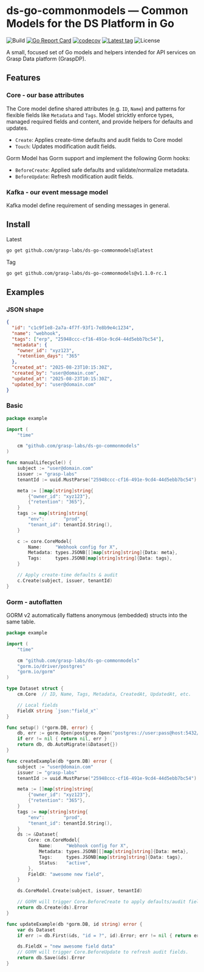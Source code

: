 # ds-go-commonmodels — Common Models for the DS Platform in Go

![Build](https://github.com/grasp-labs/ds-go-commonmodels/actions/workflows/ci.yml/badge.svg)
[![Go Report Card](https://goreportcard.com/badge/github.com/grasp-labs/ds-go-commonmodels)](https://goreportcard.com/report/github.com/grasp-labs/ds-go-commonmodels)
[![codecov](https://codecov.io/gh/grasp-labs/ds-go-commonmodels/branch/main/graph/badge.svg)](https://codecov.io/gh/grasp-labs/ds-go-commonmodels)
[![Latest tag](https://img.shields.io/github/v/tag/grasp-labs/ds-go-commonmodels?sort=semver)](https://github.com/grasp-labs/ds-go-commonmodels/tags)
![License](https://img.shields.io/github/license/grasp-labs/ds-go-commonmodels?cacheSeconds=60)

A small, focused set of Go models and helpers intended for API services on Grasp Data platform (GraspDP).

## Features

### Core - our base attributes

The Core model define shared attributes (e.g. `ID`, `Name`) and patterns for flexible fields like `Metadata` and `Tags`. Model stricktly enforce types, managed required fields and content, and provide helpers for defaults and updates.

- `Create`: Applies create-time defaults and audit fields to Core model
- `Touch`: Updates modification audit fields.

Gorm
Model has Gorm support and implement the following Gorm hooks:

- `BeforeCreate`: Applied safe defaults and validate/normalize metadata.
- `BeforeUpdate`: Refresh modification audit fields.

### Kafka - our event message model

Kafka model define requirement of sending messages in general.

## Install

Latest

```bash
go get github.com/grasp-labs/ds-go-commonmodels@latest
```

Tag

```bash
go get github.com/grasp-labs/ds-go-commonmodels@v1.1.0-rc.1
```

## Examples

### JSON shape

```json
{
  "id": "c1c9f1e8-2a7a-4f7f-93f1-7e8b9e4c1234",
  "name": "webhook",
  "tags": ["erp", "25948ccc-cf16-491e-9cd4-44d5ebb7bc54"],
  "metadata": {
    "owner_id": "xyz123",
    "retention_days": "365"
  },
  "created_at": "2025-08-23T10:15:30Z",
  "created_by": "user@domain.com",
  "updated_at": "2025-08-23T10:15:30Z",
  "updated_by": "user@domain.com"
}
```

### Basic

```go
package example

import (
    "time"

    cm "github.com/grasp-labs/ds-go-commonmodels"
)

func manualLifecycle() {
	subject := "user@domain.com"
	issuer := "grasp-labs"
	tenantId := uuid.MustParse("25948ccc-cf16-491e-9cd4-44d5ebb7bc54")

	meta := []map[string]string{
		{"owner_id": "xyz123"},
		{"retention": "365"},
	}
	tags := map[string]string{
		"env":       "prod",
		"tenant_id": tenantId.String(),
	}

	c := core.CoreModel{
		Name:     "Webhook config for X",
		Metadata: types.JSONB[[]map[string]string]{Data: meta},
		Tags:     types.JSONB[map[string]string]{Data: tags},
	}

	// Apply create-time defaults & audit
	c.Create(subject, issuer, tenantId)
}

```

### Gorm - autoflatten

GORM v2 automatically flattens anonymous (embedded) structs into the same table.

```go
package example

import (
    "time"

    cm "github.com/grasp-labs/ds-go-commonmodels"
    "gorm.io/driver/postgres"
    "gorm.io/gorm"
)

type Dataset struct {
    cm.Core  // ID, Name, Tags, Metadata, CreatedAt, UpdatedAt, etc.

    // Local fields
    FieldX string `json:"field_x"`
}

func setup() (*gorm.DB, error) {
    db, err := gorm.Open(postgres.Open("postgres://user:pass@host:5432/db?sslmode=enable"), &gorm.Config{})
    if err != nil { return nil, err }
    return db, db.AutoMigrate(&Dataset{})
}

func createExample(db *gorm.DB) error {
    subject := "user@domain.com"
	issuer := "grasp-labs"
	tenantId := uuid.MustParse("25948ccc-cf16-491e-9cd4-44d5ebb7bc54")

	meta := []map[string]string{
		{"owner_id": "xyz123"},
		{"retention": "365"},
	}
	tags := map[string]string{
		"env":       "prod",
		"tenant_id": tenantId.String(),
	}
    ds := &Dataset{
        Core: cm.CoreModel{
            Name:     "Webhook config for X",
		    Metadata: types.JSONB[[]map[string]string]{Data: meta},
		    Tags:     types.JSONB[map[string]string]{Data: tags},
		    Status:   "active",
        },
        FieldX: "awesome new field",
    }

    ds.CoreModel.Create(subject, issuer, tenantId)

    // GORM will trigger Core.BeforeCreate to apply defaults/audit fields.
    return db.Create(ds).Error
}

func updateExample(db *gorm.DB, id string) error {
    var ds Dataset
    if err := db.First(&ds, "id = ?", id).Error; err != nil { return err }

    ds.FieldX = "new awesome field data"
    // GORM will trigger Core.BeforeUpdate to refresh audit fields.
    return db.Save(&ds).Error
}

```
